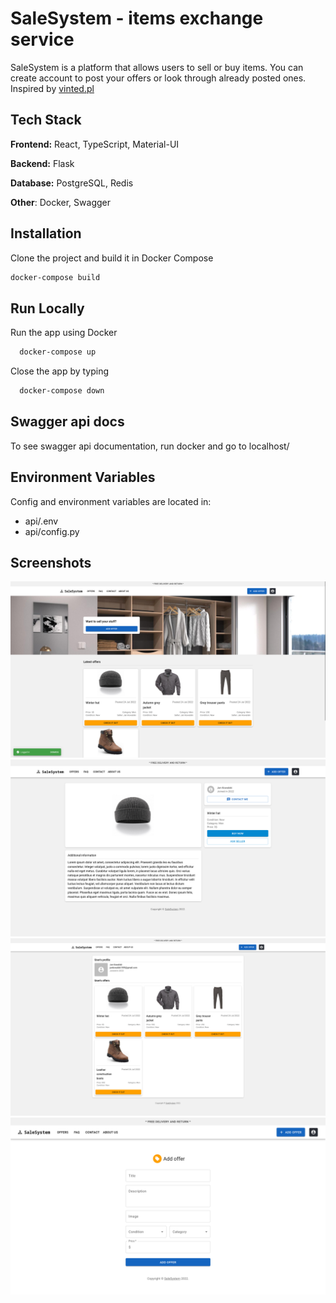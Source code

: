 # SaleSystem - items exchange service

SaleSystem is a platform that allows users to sell or buy items.
You can create account to post your offers or look through already posted ones.
Inspired by [vinted.pl](https://www.vinted.com)

## Tech Stack

**Frontend:** React, TypeScript, Material-UI

**Backend:** Flask

**Database:** PostgreSQL, Redis

**Other**: Docker, Swagger

## Installation

Clone the project and build it in Docker Compose

```bash
docker-compose build
```

## Run Locally

Run the app using Docker

```bash
  docker-compose up
```

Close the app by typing

```bash
  docker-compose down
```

## Swagger api docs

To see swagger api documentation, run docker and go to localhost/

## Environment Variables

Config and environment variables are located in:

- api/.env
- api/config.py

## Screenshots

![HomePage](/ui/src/assets/images/readme_screenshots/home_page.png)
![OfferPage](/ui/src/assets/images/readme_screenshots/offer_page.png)
![UserPage](/ui/src/assets/images/readme_screenshots/user_page.png)
![AddOfferPage](/ui/src/assets/images/readme_screenshots/addOffer_page.png)
